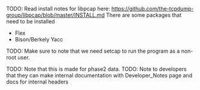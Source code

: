 TODO: Read install notes for libpcap here:
https://github.com/the-tcpdump-group/libpcap/blob/master/INSTALL.md
There are some packages that need to be installed
  - Flex
  - Bison/Berkely Yacc

TODO: Make sure to note that we need setcap to run the program as a non-root 
user.

TODO: Note that this is made for phase2 data.
TODO: Note to developers that they can make internal documentation
with Developer_Notes page and docs for internal headers